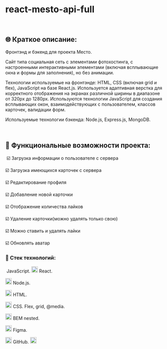 # react-mesto-api-full
​
## :globe_with_meridians: Краткое описание:

​Фронтэнд и бэкенд для проекта Место.

Сайт типа социальная сеть с элементами фотохостинга, с настроенными интерактивными элементами (включая всплывающие окна и формы для заполнения), но без анимации.

Технологии используемые на фронтэнде: HTML, CSS (включая grid и flex), JavaScript на базе React.js. Используется адаптивная верстка для корректного отображения на экранах различной ширины в диапазоне от 320px до 1280px. Используются технологии JavaScript для создания всплывающих окон, взаимодействующих с пользователем, классов карточек, валидации форм.

Используемые технологии бэкенда: Node.js, Express.js, MongoDB.

​
## :ticket: Функциональные возможности проекта:
​
 :ballot_box_with_check: Загрузка информации о пользователе с сервера

 :ballot_box_with_check: Загрузка имеющихся карточек с сервера

 :ballot_box_with_check: Редактирование профиля

 :ballot_box_with_check: Добавление новой карточки

 :ballot_box_with_check: Отображение количества лайков

 :ballot_box_with_check: Удаление карточки(можно удалять только свою)

 :ballot_box_with_check: Можно ставить и удалять лайки

 :ballot_box_with_check: Обновлять аватар
​
### :gem: Стек технологий:
​
JavaScript.
<img src="https://img.icons8.com/color/38/000000/javascript--v1.png"
alt="JS" width="20" height="20"/>
React.

 <img src="https://img.icons8.com/ultraviolet/38/000000/react--v1.png"
 alt="React" width="20" height="20"/>
Node.js.

 <img src="https://img.icons8.com/color/38/000000/nodejs.png"
 alt="Node.js" width="20" height="20"/>
HTML.

<img src="https://img.icons8.com/color/36/000000/html-5--v1.png"
alt="HTML" width="20" height="20"/>
CSS. Flex, grid, @media.

 <img src="https://img.icons8.com/color/36/000000/css3.png"
 alt="CSS. Flex, grid, @media" width="20" height="20"/>
BEM nested.

 <img src="https://img.icons8.com/office/30/000000/plugin.png"
 alt="BEM nested" width="20" height="20"/>
Figma.

 <img src="https://img.icons8.com/color/32/000000/figma--v1.png" alt="Figma" width="20" height="20"/>
GitHub.

 <img src="https://github.githubassets.com/images/modules/logos_page/GitHub-Mark.png"  alt="GitHub" width="20" height="20"/>
